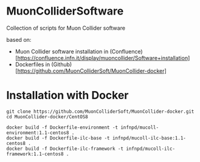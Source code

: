 # MuonColliderSoftware
Collection of scripts for Muon Collider software

based on:

- Muon Collider software installation in (Confluence)[https://confluence.infn.it/display/muoncollider/Software+installation]
- Dockerfiles in (Github)[https://github.com/MuonColliderSoft/MuonCollider-docker]

# Installation with Docker

```
git clone https://github.com/MuonColliderSoft/MuonCollider-docker.git
cd MuonCollider-docker/CentOS8

docker build -f Dockerfile-environment -t infnpd/mucoll-environment:1.1-centos8 .
docker build -f Dockerfile-ilc-base -t infnpd/mucoll-ilc-base:1.1-centos8 .
docker build -f Dockerfile-ilc-framework -t infnpd/mucoll-ilc-framework:1.1-centos8 .
```
